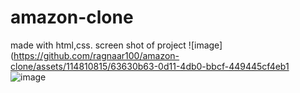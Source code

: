 # amazon-clone
made with html,css.
screen shot of project
![image](https://github.com/ragnaar100/amazon-clone/assets/114810815/63630b63-0d11-4db0-bbcf-449445cf4eb1
![image](https://github.com/ragnaar100/amazon-clone/assets/114810815/9c7cc2ce-597e-46c3-93ec-bda203a700b2)


